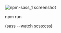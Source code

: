 ![npm-sass_1 screenshot](https://github.com/Tenuxi/Sekalaista/tree/master/img/npm-sass_1.png "npm-sass_1 screenshot")

npm run

(sass --watch scss:css)